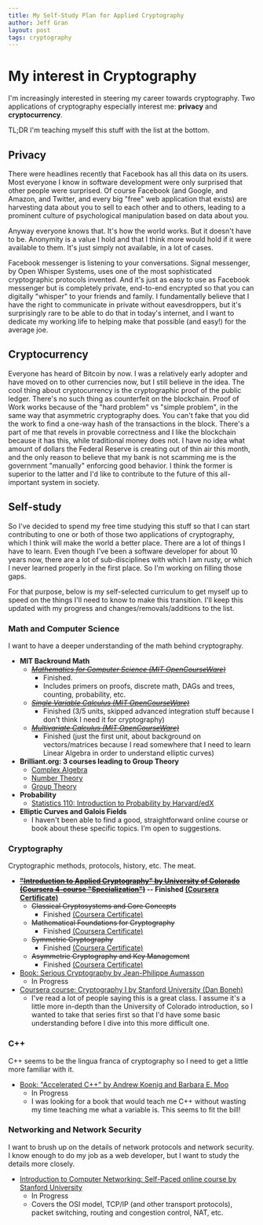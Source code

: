 ```yaml
---
title: My Self-Study Plan for Applied Cryptography
author: Jeff Gran
layout: post
tags: cryptography
---
```


# My interest in Cryptography

I'm increasingly interested in steering my career towards cryptography. Two applications of cryptography especially interest me: **privacy** and **cryptocurrency**.

TL;DR I'm teaching myself this stuff with the list at the bottom.


## Privacy

There were headlines recently that Facebook has all this data on its users. Most everyone I know in software development were only surprised that other people were surprised. Of course Facebook (and Google, and Amazon, and Twitter, and every big "free" web application that exists) are harvesting data about you to sell to each other and to others, leading to a prominent culture of psychological manipulation based on data about you.

Anyway everyone knows that. It's how the world works. But it doesn't have to be. Anonymity is a value I hold and that I think more would hold if it were available to them. It's just simply not available, in a lot of cases. 

Facebook messenger is listening to your conversations. Signal messenger, by Open Whisper Systems, uses one of the most sophisticated cryptographic protocols invented. And it's just as easy to use as Facebook messenger but is completely private, end-to-end encrypted so that you can digitally "whisper" to your friends and family. I fundamentally believe that I have the right to communicate in private without eavesdroppers, but it's surprisingly rare to be able to do that in today's internet, and I want to dedicate my working life to helping make that possible (and easy!) for the average joe.

## Cryptocurrency

Everyone has heard of Bitcoin by now. I was a relatively early adopter and have moved on to other currencies now, but I still believe in the idea. The cool thing about cryptocurrency is the cryptographic proof of the public ledger. There's no such thing as counterfeit on the blockchain. Proof of Work works because of the "hard problem" vs "simple problem", in the same way that asymmetric cryptography does. You can't fake that you did the work to find a one-way hash of the transactions in the block. There's a part of me that revels in provable correctness and I like the blockchain because it has this, while traditional money does not. I have no idea what amount of dollars the Federal Reserve is creating out of thin air this month, and the only reason to believe that my bank is not scamming me is the government "manually" enforcing good behavior. I think the former is superior to the latter and I'd like to contribute to the future of this all-important system in society.


## Self-study

So I've decided to spend my free time studying this stuff so that I can start contributing to one or both of those two applications of cryptography, which I think will make the world a better place. There are a lot of things I have to learn. Even though I've been a software developer for about 10 years now, there are a lot of sub-disciplines with which I am rusty, or which I never learned properly in the first place. So I'm working on filling those gaps.

For that purpose, below is my self-selected curriculum to get myself up to speed on the things I'll need to know to make this transition. I'll keep this updated with my progress and changes/removals/additions to the list.


### Math and Computer Science
    
I want to have a deeper understanding of the math behind cryptography.

- **MIT Backround Math**
  - ~~*[Mathematics for Computer Science (MIT OpenCourseWare)](https://ocw.mit.edu/courses/electrical-engineering-and-computer-science/6-042j-mathematics-for-computer-science-spring-2015/)*~~
    - Finished. 
    - Includes primers on proofs, discrete math, DAGs and trees, counting, probability, etc.
  - ~~*[Single Variable Calculus (MIT OpenCourseWare)](https://ocw.mit.edu/courses/mathematics/18-01sc-single-variable-calculus-fall-2010/syllabus/)*~~
    - Finished (3/5 units, skipped advanced integration stuff because I don't think I need it for cryptography)
  - ~~*[Multivariate Calculus (MIT OpenCourseWare)](https://ocw.mit.edu/courses/mathematics/18-02sc-multivariable-calculus-fall-2010/Syllabus/)*~~
    - Finished (just the first unit, about background on vectors/matrices because I read somewhere that I need to learn Linear Algebra in order to understand elliptic curves)
- **Brilliant.org: 3 courses leading to Group Theory**
  - [Complex Algebra](https://brilliant.org/courses/complex-algebra/#course-map-modal)
  - [Number Theory](https://brilliant.org/courses/basic-number-theory/)
  - [Group Theory](https://brilliant.org/courses/group-theory/)
- **Probability**
  - [Statistics 110: Introduction to Probability by Harvard/edX](https://www.edx.org/course/introduction-to-probability-0)
- **Elliptic Curves and Galois Fields**
  - I haven't been able to find a good, straightforward online course or book about these specific topics. I'm open to suggestions.

### Cryptography

Cryptographic methods, protocols, history, etc. The meat.

- **~~["Introduction to Applied Cryptography" by University of Colorado (Coursera 4-course "Specialization")](https://www.coursera.org/specializations/introduction-applied-cryptography)~~ -- Finished [(Coursera Certificate)](https://www.coursera.org/account/accomplishments/specialization/SMHX4NSHFSRD)**
  - ~~Classical Cryptosystems and Core Concepts~~
    - Finished [(Coursera Certificate)](https://www.coursera.org/account/accomplishments/records/UF2XEQPE8FXB)
  - ~~Mathematical Foundations for Cryptography~~
    - Finished [(Coursera Certificate)](https://www.coursera.org/account/accomplishments/records/DCQ7NTC24G2Q)
  - ~~Symmetric Cryptography~~
    - Finished [(Coursera Certificate)](https://www.coursera.org/account/accomplishments/records/CNJGHDR8E93M)
  - ~~Asymmetric Cryptography and Key Management~~
    - Finished [(Coursera Certificate)](https://www.coursera.org/account/accomplishments/records/VK7MERCJXFGK)
- [Book: Serious Cryptography by Jean-Philippe Aumasson](https://nostarch.com/seriouscrypto)
  - In Progress
- [Coursera course: Cryptography I by Stanford University (Dan Boneh)](https://www.coursera.org/learn/crypto)
  - I've read a lot of people saying this is a great class. I assume it's a little more in-depth than the University of Colorado introduction, so I wanted to take that series first so that I'd have some basic understanding before I dive into this more difficult one.

### C++

C++ seems to be the lingua franca of cryptography so I need to get a little more familiar with it.

- [Book: "Accelerated C++" by Andrew Koenig and Barbara E. Moo](http://libertar.io/lab/wp-content/uploads/2017/03/Andrew-Koening-and-Barbara-E.-Moo-Accelerated-C-.pdf)
  - In Progress
  - I was looking for a book that would teach me C++ without wasting my time teaching me what a variable is. This seems to fit the bill!

### Networking and Network Security

I want to brush up on the details of network protocols and network security. I know enough to do my job as a web developer, but I want to study the details more closely.

- [Introduction to Computer Networking: Self-Paced online course by Stanford University](https://lagunita.stanford.edu/courses/Engineering/Networking-SP/SelfPaced/about)
  - In Progress
  - Covers the OSI model, TCP/IP (and other transport protocols), packet switching, routing and congestion control, NAT, etc.
